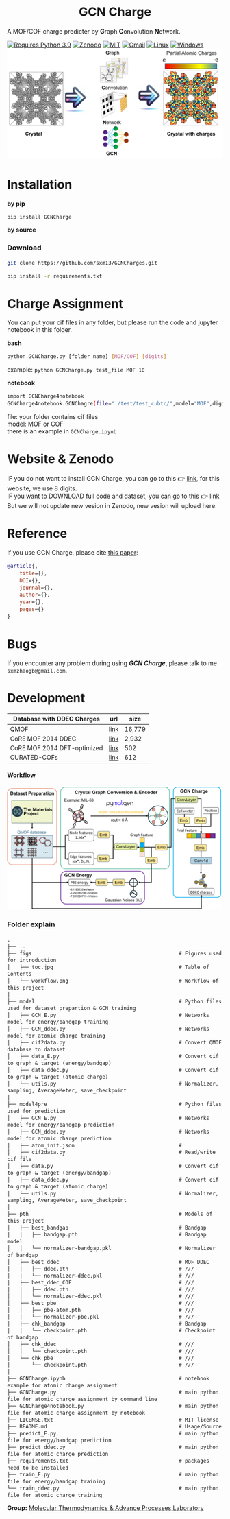 <h1 align="center">GCN Charge</h1>

<h4 align="center">

</h4>              

A MOF/COF charge predicter by **G**raph **C**onvolution **N**etwork.                           

[![Requires Python 3.9](https://img.shields.io/badge/Python-3.9-blue.svg?logo=python&logoColor=white)](https://python.org/downloads) [![Zenodo](https://img.shields.io/badge/DOI-10.5281%2Fzenodo.10822403-blue)](https://doi.org/10.5281/zenodo.10822403)  [![MIT](https://img.shields.io/badge/License-MIT-blue.svg)](https://github.com/sxm13/GCNCharges/LICENSE.txt) [![Gmail](https://img.shields.io/badge/Gmail-D14836?style=for-the-badge&logo=gmail&logoColor=white)](mailto:sxmzhaogb@gmail.com) [![Linux](https://img.shields.io/badge/Linux-FCC624?style=for-the-badge&logo=linux&logoColor=black)]() [![Windows](https://img.shields.io/badge/Windows-0078D6?style=for-the-badge&logo=windows&logoColor=white)]()          
![Logo](./figs/toc.jpg)                      



# Installation                             
                                 
**by pip**                                

```sh
pip install GCNCharge
```

**by source**                            

### Download

```sh
git clone https://github.com/sxm13/GCNCharges.git
```   
                               
```sh
pip install -r requirements.txt
```

# Charge Assignment               
You can put your cif files in any folder, but please run the code and jupyter notebook in this folder.                

**bash**
```sh
python GCNCharge.py [folder name] [MOF/COF] [digits]
```
example: ```python GCNCharge.py test_file MOF 10```

**notebook**
```sh
import GCNCharge4notebook
GCNCharge4notebook.GCNChagre(file="./test/test_cubtc/",model="MOF",digits=10)
```
file: your folder contains cif files                               
model: MOF or COF                                                   
there is an example in ```GCNCharge.ipynb```

# Website & Zenodo
IF you do not want to install GCN Charge, you can go to this :point_right: [link](https://gcn-charge-predicter-mtap.streamlit.app/), for this website, we use 8 digits.       
IF you want to DOWNLOAD full code and dataset, you can go to this :point_right: [link](https://zenodo.org/records/10822403) But we will not update new vesion in Zenodo, new vesion will upload here.            

# Reference
If you use GCN Charge, please cite [this paper]():
```bib
@article{,
    title={},
    DOI={},
    journal={},
    author={},
    year={},
    pages={}
}
```

# Bugs

 If you encounter any problem during using ***GCN Charge***, please talk to me ```sxmzhaogb@gmail.com```.                   

 
# Development

                  
| Database with DDEC Charges                                                                                                                                      | url                                                                                                                                        | size                                                                                                                                                                                                                                                                                                                                                                                              |
| ---------------------------------------------------------------------------------------------------------------------------------------------- | -------------------------------------------------------------------------------------------------------------------------------------------------------- | --------------------------------------------------------------------------------------------------------------------------------------------------------------------------------------------------------------------------------------------------------------------------------------------------------------------------------------------------------------------------------------------------------- |
| QMOF | [link](https://github.com/Andrew-S-Rosen/QMOF) | 16,779 |
| CoRE MOF 2014 DDEC | [link](https://zenodo.org/records/3986573#.XzfKiJMzY8N) | 2,932 |
| CoRE MOF 2014 DFT-optimized | [link](https://zenodo.org/records/3986569#.XzfKcpMzY8N) | 502 | 
| CURATED-COFs | [link](https://github.com/danieleongari/CURATED-COFs) | 612 |

#### Workflow            
<img src="./figs/workflow.png" alt="workflow" width="500">             
                    
### Folder explain
```
.
├── ..
├── figs                                                # Figures used for introduction 
│   ├── toc.jpg                                         # Table of Contents
│   └── workflow.png                                    # Workflow of this project
│
├── model                                               # Python files used for dataset prepartion & GCN training
│   ├── GCN_E.py                                        # Networks model for energy/bandgap training
│   ├── GCN_ddec.py                                     # Networks model for atomic charge training
│   ├── cif2data.py                                     # Convert QMOF database to dataset
│   ├── data_E.py                                       # Convert cif to graph & target (energy/bandgap)
│   ├── data_ddec.py                                    # Convert cif to graph & target (atomic charge)
│   └── utils.py                                        # Normalizer, sampling, AverageMeter, save_checkpoint
│
├── model4pre                                           # Python files used for prediction
│   ├── GCN_E.py                                        # Networks model for energy/bandgap prediction
│   ├── GCN_ddec.py                                     # Networks model for atomic charge prediction
│   ├── atom_init.json                                  # 
│   ├── cif2data.py                                     # Read/write cif file
│   ├── data.py                                         # Convert cif to graph & target (energy/bandgap)
│   ├── data_ddec.py                                    # Convert cif to graph & target (atomic charge)
│   └── utils.py                                        # Normalizer, sampling, AverageMeter, save_checkpoint
│
├── pth                                                 # Models of this project
│   ├── best_bandgap                                    # Bandgap
│   │   ├── bandgap.pth                                 # Bandgap model
│   │   └── normalizer-bandgap.pkl                      # Normalizer of bandgap
│   ├── best_ddec                                       # MOF DDEC
│   │   ├── ddec.pth                                    # ///
│   │   └── normalizer-ddec.pkl                         # ///
│   ├── best_ddec_COF                                   # ///
│   │   ├── ddec.pth                                    # ///
│   │   └── normalizer-ddec.pkl                         # ///
│   ├── best_pbe                                        # ///
│   │   ├── pbe-atom.pth                                # ///
│   │   └── normalizer-pbe.pkl                          # ///
│   ├── chk_bandgap                                     # Bandgap
│   │   └── checkpoint.pth                              # Checkpoint of bandgap
│   ├── chk_ddec                                        # ///
│   │   └── checkpoint.pth                              # ///
│   └── chk_pbe                                         # ///
│       └── checkpoint.pth                              # ///
│
├── GCNCharge.ipynb                                     # notebook example for atomic charge assignment
├── GCNCharge.py                                        # main python file for atomic charge assignment by command line
├── GCNCharge4notebook.py                               # main python file for atomic charge assignment by notebook
├── LICENSE.txt                                         # MIT license
├── README.md                                           # Usage/Source
├── predict_E.py                                        # main python file for energy/bandgap prediction
├── predict_ddec.py                                     # main python file for atomic charge prediction
├── requirements.txt                                    # packages need to be installed
├── train_E.py                                          # main python file for energy/bandgap training
└── train_ddec.py                                       # main python file for atomic charge training

```

 
**Group:**   [Molecular Thermodynamics & Advance Processes Laboratory](https://sites.google.com/view/mtap-lab/home?authuser=0)                                
